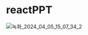 # reactPPT
![녹화_2024_04_05_15_07_34_2](https://github.com/ParkKyungWan/ReactPPT/assets/48673195/e8af156b-c5c6-4d6d-a2c3-78046a8821ea)
